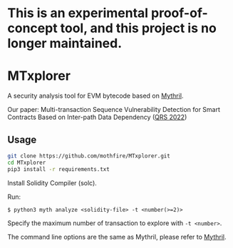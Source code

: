 # This is an experimental proof-of-concept tool, and this project is no longer maintained.

# MTxplorer

A security analysis tool for EVM bytecode based on [Mythril](https://github.com/ConsenSys/mythril).

Our paper: Multi-transaction Sequence Vulnerability Detection for Smart Contracts Based on Inter-path Data Dependency ([QRS 2022](https://qrs22.techconf.org/))


## Usage


```bash
git clone https://github.com/mothfire/MTxplorer.git
cd MTxplorer
pip3 install -r requirements.txt
```

Install Solidity Compiler (solc).

Run:

```
$ python3 myth analyze <solidity-file> -t <number(>=2)>
```

Specify the maximum number of transaction to explore with `-t <number>`.

The command line options are the same as Mythril, please refer to [Mythril](https://github.com/ConsenSys/mythril).


